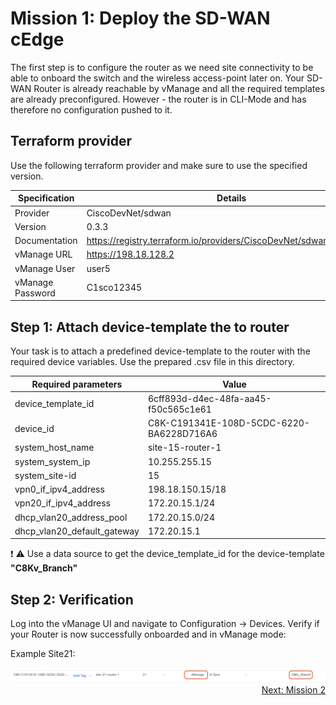 # Mission 1: Deploy the SD-WAN cEdge

The first step is to configure the router as we need site connectivity to be able to onboard the switch and the wireless access-point later on.
Your SD-WAN Router is already reachable by vManage and all the required templates are already preconfigured. However - the router is in CLI-Mode and has therefore no configuration pushed to it.

## Terraform provider

Use the following terraform provider and make sure to use the specified version.

| Specification    | Details                                                              |
| ---------------- | -------------------------------------------------------------------- |
| Provider         | CiscoDevNet/sdwan                                                    |
| Version          | 0.3.3                                                                |
| Documentation    | https://registry.terraform.io/providers/CiscoDevNet/sdwan/0.3.3/docs |
| vManage URL      | https://198.18.128.2                                                 |
| vManage User     | user5                                                                |
| vManage Password | C1sco12345                                                           |

## Step 1: Attach device-template the to router

Your task is to attach a predefined device-template to the router with the required device variables. Use the prepared .csv file in this directory.

| Required parameters         | Value                                    |
| --------------------------- | ---------------------------------------- |
| device_template_id          | 6cff893d-d4ec-48fa-aa45-f50c565c1e61     |
| device_id                   | C8K-C191341E-108D-5CDC-6220-BA6228D716A6 |
| system_host_name            | site-15-router-1                         |
| system_system_ip            | 10.255.255.15                            |
| system_site-id              | 15                                       |
| vpn0_if_ipv4_address        | 198.18.150.15/18                         |
| vpn20_if_ipv4_address       | 172.20.15.1/24                           |
| dhcp_vlan20_address_pool    | 172.20.15.0/24                           |
| dhcp_vlan20_default_gateway | 172.20.15.1                              |

:exclamation: :warning: Use a data source to get the device_template_id for the device-template **"C8Kv_Branch"**

## Step 2: Verification

Log into the vManage UI and navigate to Configuration -> Devices.
Verify if your Router is now successfully onboarded and in vManage mode:

Example Site21:

<img src=../../img/sd-wan.jpg/>

<div align="right">
  <a href='../Mission 2/README.md'>Next: Mission 2</a>
</div>
